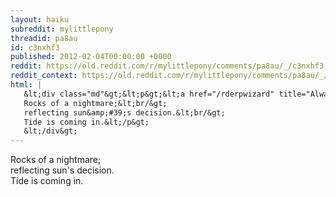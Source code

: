 ```yaml
---
layout: haiku
subreddit: mylittlepony
threadid: pa8au
id: c3nxhf3
published: 2012-02-04T00:00:00 +0000
reddit: https://old.reddit.com/r/mylittlepony/comments/pa8au/_/c3nxhf3
reddit_context: https://old.reddit.com/r/mylittlepony/comments/pa8au/_/c3nxhf3?context=3
html: |
   &lt;div class="md"&gt;&lt;p&gt;&lt;a href="/rderpwizard" title="Always Relevant / Grins By Dreamscape&amp;#39;s Golden Egg / Paper Bag Princess"&gt;&lt;/a&gt;
   Rocks of a nightmare;&lt;br/&gt;
   reflecting sun&amp;#39;s decision.&lt;br/&gt;
   Tide is coming in.&lt;/p&gt;
   &lt;/div&gt;
---
```


[](/rderpwizard "Always Relevant / Grins By Dreamscape's Golden Egg / Paper Bag Princess")
Rocks of a nightmare;  
reflecting sun's decision.  
Tide is coming in.